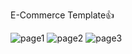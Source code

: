 E-Commerce Template👍

![page1](https://user-images.githubusercontent.com/93986854/218305879-36f6df63-deb2-4793-a06d-9161d86f7685.png)
![page2](https://user-images.githubusercontent.com/93986854/218305897-3acdb8f2-2f9a-48a9-8651-800acffc8ef8.png)
![page3](https://user-images.githubusercontent.com/93986854/218305905-7d79d704-fb37-44e5-b814-7db069660217.png)
